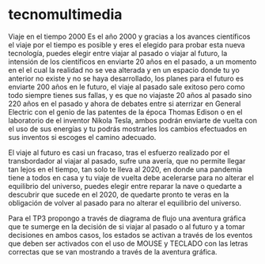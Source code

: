 # tecnomultimedia
Viaje en el tiempo 2000
Es el año 2000 y gracias a los avances científicos el viaje por el tiempo es posible y eres el elegido para probar esta nueva tecnología, puedes elegir entre viajar al pasado o viajar al futuro, la intensión de los científicos en enviarte 20 años en el pasado, a un momento en el el cual la realidad no se vea alterada y en un espacio donde tu yo anterior no existe y no se haya desarrollado, los planes para el futuro es enviarte 200 años en le futuro, el viaje al pasado sale exitoso pero como todo siempre tienes sus fallas, y es que no viajaste 20 años al pasado sino 220 años en el pasado y ahora de debates entre si aterrizar en General Electric con el genio de las patentes de la época Thomas Edison o en el laboratorio de el inventor Nikola Tesla, ambos podrán enviarte de vuelta con el uso de sus energías y tu podrás mostrarles los cambios efectuados en sus inventos si escoges el camino adecuado.

El viaje al futuro es casi un fracaso, tras el esfuerzo realizado por el transbordador al viajar al pasado, sufre una avería, que no permite llegar tan lejos en el tiempo, tan solo te lleva al 2020, en donde una pandemia tiene a todos en casa y tu viaje de vuelta debe acelerarse para no alterar el equilibrio del universo, puedes elegir entre reparar la nave o quedarte a descubrir que sucede en el 2020, de quedarte pronto te veras en la obligación de volver al pasado para no alterar el equilibrio del universo.

Para el TP3 propongo a través de diagrama de flujo una aventura gráfica que te sumerge en la decisión de si viajar al pasado o al futuro y a tomar decisiones en ambos casos, los estados se activan a través de los eventos que deben ser activados con el uso de MOUSE y TECLADO con las letras correctas que se van mostrando a través de la aventura gráfica.
